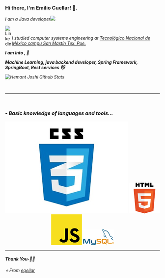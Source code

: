### Hi there, I'm Emilio Cuellar! 👋.


<p><em>I am a Java developer<img src="https://media.giphy.com/media/WUlplcMpOCEmTGBtBW/giphy.gif" width="30"> 
</em></p>
<a href="https://www.linkedin.com/in/eqellar/">
  <img align="left" alt="Linkedin" width="22px" src="https://cdn.jsdelivr.net/npm/simple-icons@v3/icons/linkedin.svg" />
</a>
<br />
<p><em>I studied computer systems engineering at <a href="http://www.itssmt.edu.mx/">Tecnológico Nacional de México campu San Mastín Tex. Pue.</a>
  
<br />


**I am Into , 🙏**

**Machine Learning, java backend developer, Spring Framework, SpringBoot, Rest services 😼**
<br />


![Hemant Joshi Github Stats](https://github-readme-stats.vercel.app/api?username=eqellar&show_icons=true&title_color=fff&icon_color=79ff97&text_color=9f9f9f&bg_color=151515)

<br />

*************

<br />

### - Basic knowledge of languages and tools...

<p align="center">
 <img src="https://github.com/eqellar/imagenes/blob/master/Imagenes/src/imagen/css3.png">
  <img src="https://github.com/eqellar/imagenes/blob/master/Imagenes/src/imagen/html5.png">
  <img src="https://github.com/eqellar/imagenes/blob/master/Imagenes/src/imagen/js.png">
  <img src="https://github.com/eqellar/imagenes/blob/master/Imagenes/src/imagen/mysql.png">
                                                                                            




***********************************

#### Thank You-🙏🏼



⭐️ From [eqellar](https://github.com/eqellar)
